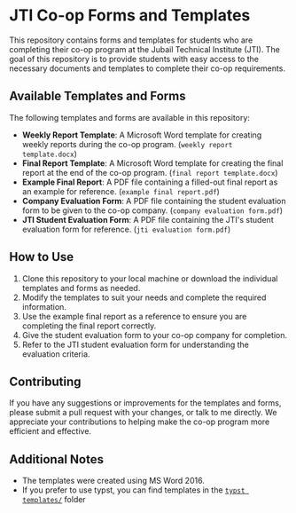 # JTI Co-op Forms and Templates

This repository contains forms and templates for students who are completing their co-op program at the Jubail Technical Institute (JTI). The goal of this repository is to provide students with easy access to the necessary documents and templates to complete their co-op requirements.

## Available Templates and Forms

The following templates and forms are available in this repository:

- **Weekly Report Template**: A Microsoft Word template for creating weekly reports during the co-op program. (`weekly report template.docx`)
- **Final Report Template**: A Microsoft Word template for creating the final report at the end of the co-op program. (`final report template.docx`)
- **Example Final Report**: A PDF file containing a filled-out final report as an example for reference. (`example final report.pdf`)
- **Company Evaluation Form**: A PDF file containing the student evaluation form to be given to the co-op company. (`company evaluation form.pdf`)
- **JTI Student Evaluation Form**: A PDF file containing the JTI's student evaluation form for reference. (`jti evaluation form.pdf`)

## How to Use

1. Clone this repository to your local machine or download the individual templates and forms as needed.
2. Modify the templates to suit your needs and complete the required information.
3. Use the example final report as a reference to ensure you are completing the final report correctly.
4. Give the student evaluation form to your co-op company for completion.
5. Refer to the JTI student evaluation form for understanding the evaluation criteria.

## Contributing

If you have any suggestions or improvements for the templates and forms, please submit a pull request with your changes, or talk to me directly. We appreciate your contributions to helping make the co-op program more efficient and effective.

## Additional Notes

- The templates were created using MS Word 2016.
- If you prefer to use typst, you can find templates in the [`typst templates/`](https://github.com/dyf-bits/jti-coop-resources/tree/master/typst%20templates) folder
